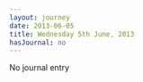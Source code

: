 ```yaml
---
layout: journey
date: 2013-06-05
title: Wednesday 5th June, 2013
hasJournal: no
---
```

No journal entry